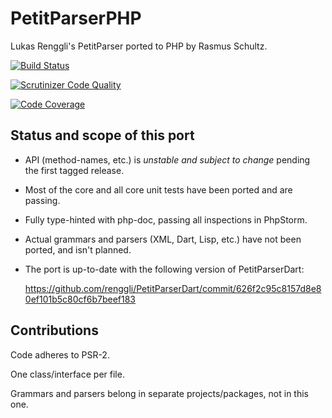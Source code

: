 PetitParserPHP
==============

Lukas Renggli's PetitParser ported to PHP by Rasmus Schultz.

[![Build Status](https://travis-ci.org/mindplay-dk/petitparserphp.png)](https://travis-ci.org/mindplay-dk/petitparserphp)

[![Scrutinizer Code Quality](https://scrutinizer-ci.com/g/mindplay-dk/petitparserphp/badges/quality-score.png?b=master)](https://scrutinizer-ci.com/g/mindplay-dk/petitparserphp/?branch=master)

[![Code Coverage](https://scrutinizer-ci.com/g/mindplay-dk/petitparserphp/badges/coverage.png?b=master)](https://scrutinizer-ci.com/g/mindplay-dk/petitparserphp/?branch=master)


Status and scope of this port
-----------------------------

- API (method-names, etc.) is *unstable and subject to change* pending the first tagged release.

- Most of the core and all core unit tests have been ported and are passing.

- Fully type-hinted with php-doc, passing all inspections in PhpStorm.

- Actual grammars and parsers (XML, Dart, Lisp, etc.) have not been ported, and isn't planned.

- The port is up-to-date with the following version of PetitParserDart:

  https://github.com/renggli/PetitParserDart/commit/626f2c95c8157d8e80ef101b5c80cf6b7beef183


Contributions
-------------

Code adheres to PSR-2.

One class/interface per file.

Grammars and parsers belong in separate projects/packages, not in this one.
